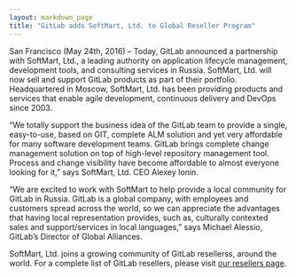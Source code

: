 ```yaml
---
layout: markdown_page
title: "GitLab adds SoftMart, Ltd. to Global Reseller Program"
---
```

 
 San Francisco (May 24th, 2016) – Today, GitLab announced a partnership with SoftMart, Ltd., a leading authority on application lifecycle management, 
 development tools, and consulting services in Russia. SoftMart, Ltd. will now sell and support GitLab products as part of their portfolio. 
 Headquartered in Moscow, SoftMart, Ltd. has been providing products and services that enable agile development, continuous delivery and DevOps 
 since 2003.

“We totally support the business idea of the GitLab team to provide a single, easy-to-use, based on GIT, complete ALM solution and yet very 
affordable for many software development teams. GitLab brings complete change management solution on top of high-level repository management tool. 
Process and change visibility have become affordable to almost everyone looking for it,” says SoftMart, Ltd. CEO Alexey Ionin. 

“We are excited to work with SoftMart to help provide a local community for GitLab in Russia. GitLab is a global company, with employees and customers 
spread across the world, so we can appreciate the advantages that having local representation provides, such as, culturally contexted sales and 
support/services in local languages,” says Michael Alessio, GitLab’s Director of Global Alliances.  

SoftMart, Ltd. joins a growing community of GitLab resellerss, around the world. For a complete list of GitLab resellers, please visit [our resellers page](https://about.gitlab.com/resellers/). 
